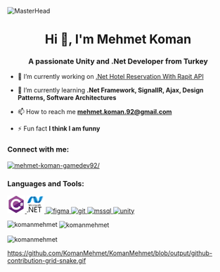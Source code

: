 ![MasterHead](https://www.mantis-robotics.com/wp-content/uploads/2022/03/0_BhI2ZKAxMW5ujVkv.png)

<h1 align="center">Hi 👋, I'm Mehmet Koman</h1>
<h3 align="center">A passionate Unity and .Net Developer from Turkey</h3>

- 🔭 I’m currently working on [.Net Hotel Reservation With Rapit API](https://github.com/KomanMehmet/Hotel_Web_With_RapidApi)

- 🌱 I’m currently learning **.Net Framework, SignalIR, Ajax, Design Patterns, Software Architectures**

- 📫 How to reach me **mehmet.koman.92@gmail.com**

- ⚡ Fun fact **I think I am funny**

<h3 align="left">Connect with me:</h3>
<p align="left">
<a href="https://linkedin.com/in/mehmet-koman-gamedev92/" target="blank"><img align="center" src="https://raw.githubusercontent.com/rahuldkjain/github-profile-readme-generator/master/src/images/icons/Social/linked-in-alt.svg" alt="mehmet-koman-gamedev92/" height="30" width="40" /></a>
</p>

<h3 align="left">Languages and Tools:</h3>
<p align="left"> <a href="https://www.w3schools.com/cs/" target="_blank" rel="noreferrer"> <img src="https://raw.githubusercontent.com/devicons/devicon/master/icons/csharp/csharp-original.svg" alt="csharp" width="40" height="40"/> </a> <a href="https://dotnet.microsoft.com/" target="_blank" rel="noreferrer"> <img src="https://raw.githubusercontent.com/devicons/devicon/master/icons/dot-net/dot-net-original-wordmark.svg" alt="dotnet" width="40" height="40"/> </a> <a href="https://www.figma.com/" target="_blank" rel="noreferrer"> <img src="https://www.vectorlogo.zone/logos/figma/figma-icon.svg" alt="figma" width="40" height="40"/> </a> <a href="https://git-scm.com/" target="_blank" rel="noreferrer"> <img src="https://www.vectorlogo.zone/logos/git-scm/git-scm-icon.svg" alt="git" width="40" height="40"/> </a> <a href="https://www.microsoft.com/en-us/sql-server" target="_blank" rel="noreferrer"> <img src="https://www.svgrepo.com/show/303229/microsoft-sql-server-logo.svg" alt="mssql" width="40" height="40"/> </a> <a href="https://unity.com/" target="_blank" rel="noreferrer"> <img src="https://www.vectorlogo.zone/logos/unity3d/unity3d-icon.svg" alt="unity" width="40" height="40"/> </a> </p>

<p><img align="left" src="https://github-readme-stats.vercel.app/api/top-langs?username=komanmehmet&show_icons=true&locale=en&layout=compact" alt="komanmehmet" /></p>

<p>&nbsp;<img align="center" src="https://github-readme-stats.vercel.app/api?username=komanmehmet&show_icons=true&locale=en" alt="komanmehmet" /></p>

<p><img align="center" src="https://github-readme-streak-stats.herokuapp.com/?user=komanmehmet&" alt="komanmehmet" /></p>


https://github.com/KomanMehmet/KomanMehmet/blob/output/github-contribution-grid-snake.gif
